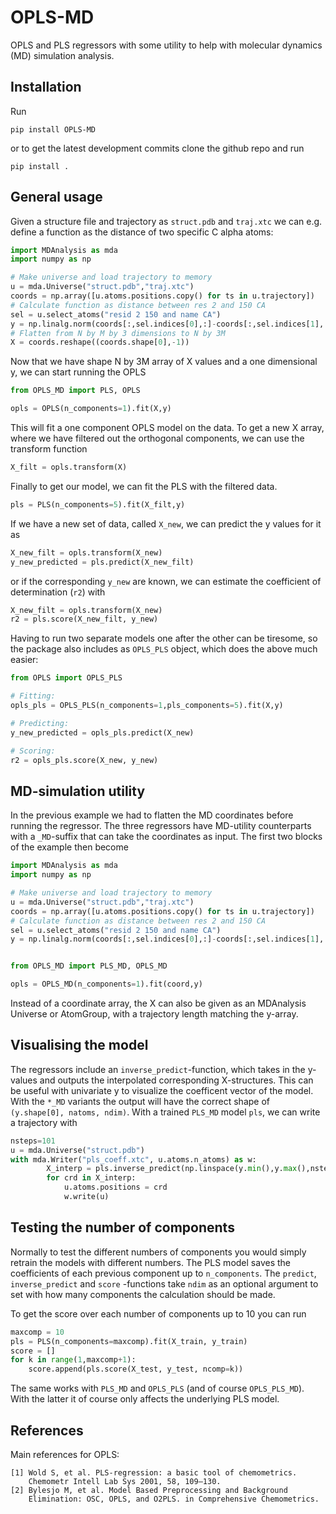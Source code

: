 # OPLS-MD #

OPLS and PLS regressors with some utility to help with molecular dynamics (MD) simulation analysis.

## Installation

Run

```
pip install OPLS-MD
```

or to get the latest development commits clone the github repo and run

```
pip install .
```

## General usage

Given a structure file and trajectory as `struct.pdb` and `traj.xtc` we can e.g. define a function as the distance of two specific C alpha atoms:

```py
import MDAnalysis as mda
import numpy as np

# Make universe and load trajectory to memory
u = mda.Universe("struct.pdb","traj.xtc")
coords = np.array([u.atoms.positions.copy() for ts in u.trajectory])
# Calculate function as distance between res 2 and 150 CA
sel = u.select_atoms("resid 2 150 and name CA")
y = np.linalg.norm(coords[:,sel.indices[0],:]-coords[:,sel.indices[1],:], axis=-1)
# Flatten from N by M by 3 dimensions to N by 3M
X = coords.reshape((coords.shape[0],-1))
```

Now that we have shape N by 3M array of X values and a one dimensional y, we can start running the OPLS

```py
from OPLS_MD import PLS, OPLS

opls = OPLS(n_components=1).fit(X,y)
```

This will fit a one component OPLS model on the data. To get a new X array, where we have filtered out the orthogonal components, we can use the transform function

```py
X_filt = opls.transform(X)
```

Finally to get our model, we can fit the PLS with the filtered data.

```py
pls = PLS(n_components=5).fit(X_filt,y)
```

If we have a new set of data, called `X_new`, we can predict the y values for it as

```py
X_new_filt = opls.transform(X_new)
y_new_predicted = pls.predict(X_new_filt)
```
or if the corresponding `y_new` are known, we can estimate the coefficient of determination (`r2`) with

```py
X_new_filt = opls.transform(X_new)
r2 = pls.score(X_new_filt, y_new)
```

Having to run two separate models one after the other can be tiresome, so the package also includes as `OPLS_PLS` object, which does the above much easier:


```py
from OPLS import OPLS_PLS

# Fitting:
opls_pls = OPLS_PLS(n_components=1,pls_components=5).fit(X,y)

# Predicting:
y_new_predicted = opls_pls.predict(X_new)

# Scoring:
r2 = opls_pls.score(X_new, y_new)
```


## MD-simulation utility

In the previous example we had to flatten the MD coordinates before running the regressor. The three regressors have MD-utility counterparts with a `_MD`-suffix that can take the coordinates as input.
The first two blocks of the example then become

```py
import MDAnalysis as mda
import numpy as np

# Make universe and load trajectory to memory
u = mda.Universe("struct.pdb","traj.xtc")
coords = np.array([u.atoms.positions.copy() for ts in u.trajectory])
# Calculate function as distance between res 2 and 150 CA
sel = u.select_atoms("resid 2 150 and name CA")
y = np.linalg.norm(coords[:,sel.indices[0],:]-coords[:,sel.indices[1],:], axis=-1)


from OPLS_MD import PLS_MD, OPLS_MD

opls = OPLS_MD(n_components=1).fit(coord,y)
```

Instead of a coordinate array, the X can also be given as an MDAnalysis Universe or AtomGroup, with a trajectory length matching the y-array.

## Visualising the model

The regressors include an `inverse_predict`-function, which takes in the y-values and outputs the interpolated corresponding X-structures. This can be useful with univariate y to visualize the coefficent vector of the model. With the `*_MD` variants the output will have the correct shape of `(y.shape[0], natoms, ndim)`. With a trained `PLS_MD` model `pls`, we can write a trajectory with


```py
nsteps=101
u = mda.Universe("struct.pdb")
with mda.Writer("pls_coeff.xtc", u.atoms.n_atoms) as w:
        X_interp = pls.inverse_predict(np.linspace(y.min(),y.max(),nsteps))
        for crd in X_interp:
            u.atoms.positions = crd
            w.write(u)
```

## Testing the number of components

Normally to test the different numbers of components you would simply retrain the models with different numbers. The PLS model saves the coefficients of each previous component up to `n_components`. The `predict`, `inverse_predict` and `score` -functions take `ndim` as an optional argument to set with how many components the calculation should be made.

To get the score over each number of components up to 10 you can run

```py
maxcomp = 10
pls = PLS(n_components=maxcomp).fit(X_train, y_train)
score = []
for k in range(1,maxcomp+1):
    score.append(pls.score(X_test, y_test, ncomp=k))

```

The same works with `PLS_MD` and `OPLS_PLS` (and of course `OPLS_PLS_MD`). With the latter it of course only affects the underlying PLS model.


## References

Main references for OPLS:
    
    [1] Wold S, et al. PLS-regression: a basic tool of chemometrics.
        Chemometr Intell Lab Sys 2001, 58, 109–130.
    [2] Bylesjo M, et al. Model Based Preprocessing and Background
        Elimination: OSC, OPLS, and O2PLS. in Comprehensive Chemometrics.
